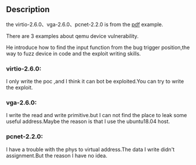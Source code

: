 ## Description

the virtio-2.6.0、vga-2.6.0、pcnet-2.2.0 is from the [pdf](https://github.com/V1NKe/learning-qemu/tree/master/doc/%E8%99%9A%E6%8B%9F%E5%8C%96%E5%AE%89%E5%85%A8%E4%B9%8BQEMU%E4%B8%8EKVM) example.

There are 3 examples about qemu device vulnerability.

He introduce how to find the input function from the bug trigger position,the way to fuzz device in code and the exploit writing skills.

### virtio-2.6.0:

I only write the poc ,and I think it can bot be exploited.You can try to write the exploit.

### vga-2.6.0:

I write the read and write primitive.but I can not find the place to leak some useful address.Maybe the reason is that I use the ubuntu18.04 host.

### pcnet-2.2.0:

I have a trouble with the phys to virtual address.The data I write didn't assignment.But the reason I have no idea.

